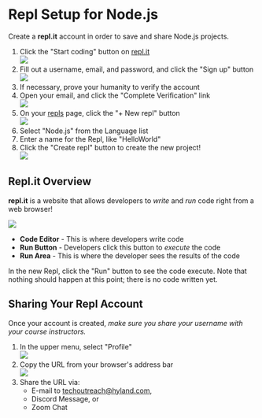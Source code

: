 # Repl Setup for Node.js
Create a **repl.it** account in order to save and share Node.js projects.

1. Click the "Start coding" button on [repl.it](https://repl.it)  
    ![](https://i.imgur.com/ygMJyvv.png)
1. Fill out a username, email, and password, and click the "Sign up" button  
    ![](https://i.imgur.com/IkJs2cp.png)
1. If necessary, prove your humanity to verify the account
1. Open your email, and click the "Complete Verification" link  
    ![](https://i.imgur.com/MY2u6o9.png)
1. On your [repls](https://repl.it/repls) page, click the "+ New repl" button  
    ![](https://i.imgur.com/KkYNgWl.png)
1. Select "Node.js" from the Language list
1. Enter a name for the Repl, like "HelloWorld"
1. Click the "Create repl" button to create the new project!  
    ![](https://i.imgur.com/zoOLAZk.png)

## Repl.it Overview
**repl.it** is a website that allows developers to _write_ and _run_ code right from a web browser!

![](https://i.imgur.com/DbIa0uE.png)

- **Code Editor** - This is where developers write code
- **Run Button** - Developers click this button to _execute_ the code
- **Run Area** - This is where the developer sees the results of the code

In the new Repl, click the "Run" button to see the code execute. Note that nothing should happen at this point; there is no code written yet.

## Sharing Your Repl Account
Once your account is created, _make sure you share your username with your course instructors._

1. In the upper menu, select "Profile"  
    ![](https://i.imgur.com/r203z6Q.png)
1. Copy the URL from your browser's address bar  
    ![](https://i.imgur.com/Q13BhjI.png)
1. Share the URL via:
    - E-mail to [techoutreach@hyland.com](mailto:techoutreach@hyland.com),
    - Discord Message, or
    - Zoom Chat